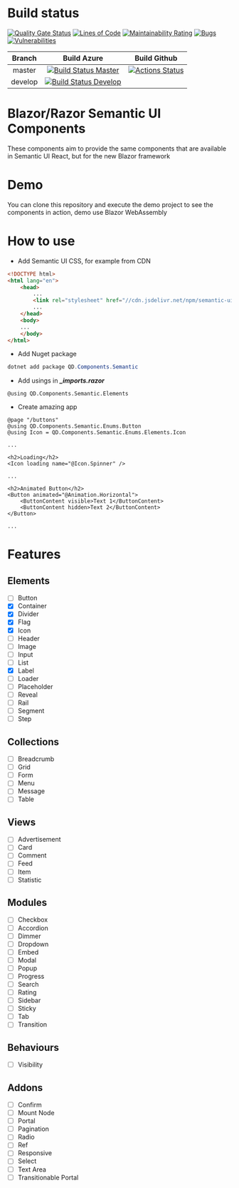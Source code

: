 # Build status
[AzureBuildMaster]: https://dev.azure.com/Daniel127/Semantic%20UI%20Blazor%20Components/_apis/build/status/CI-Release?branchName=master
[AzureBuildMasterLink]: https://dev.azure.com/Daniel127/Semantic%20UI%20Blazor%20Components/_build/latest?definitionId=8&branchName=master

[AzureBuildDevelop]: https://dev.azure.com/Daniel127/Semantic%20UI%20Blazor%20Components/_apis/build/status/CI-Development?branchName=develop
[AzureBuildDevelopLink]: https://dev.azure.com/Daniel127/Semantic%20UI%20Blazor%20Components/_build/latest?definitionId=7&branchName=develop

[GithubActions]: https://github.com/Daniel127/SemanticUI-Razor-Components/workflows/Github%20CI/badge.svg
[GithubActionsLink]: https://github.com/Daniel127/SemanticUI-Razor-Components/actions

[![Quality Gate Status](https://sonarcloud.io/api/project_badges/measure?project=semanticui-razor-components&metric=alert_status)](https://sonarcloud.io/dashboard?id=semanticui-razor-components)
[![Lines of Code](https://sonarcloud.io/api/project_badges/measure?project=semanticui-razor-components&metric=ncloc)](https://sonarcloud.io/dashboard?id=semanticui-razor-components)
[![Maintainability Rating](https://sonarcloud.io/api/project_badges/measure?project=semanticui-razor-components&metric=sqale_rating)](https://sonarcloud.io/dashboard?id=semanticui-razor-components)
[![Bugs](https://sonarcloud.io/api/project_badges/measure?project=semanticui-razor-components&metric=bugs)](https://sonarcloud.io/dashboard?id=semanticui-razor-components)
[![Vulnerabilities](https://sonarcloud.io/api/project_badges/measure?project=semanticui-razor-components&metric=vulnerabilities)](https://sonarcloud.io/dashboard?id=semanticui-razor-components)

| Branch          | Build Azure   | Build Github |
| :-------------: |:-------------:| :---:
| master          | [![Build Status Master][AzureBuildMaster]][AzureBuildMasterLink] | [![Actions Status][GithubActions]][GithubActionsLink] |
| develop         | [![Build Status Develop][AzureBuildDevelop]][AzureBuildDevelopLink] | |



# Blazor/Razor Semantic UI Components

These components aim to provide the same components that are available in Semantic UI React, but for the new Blazor framework

# Demo
You can clone this repository and execute the demo project to see the components in action, demo use Blazor WebAssembly

# How to use

- Add Semantic UI CSS, for example from CDN
``` html
<!DOCTYPE html>
<html lang="en">
    <head>
        ...
        <link rel="stylesheet" href="//cdn.jsdelivr.net/npm/semantic-ui@2.4.2/dist/semantic.min.css" />
        ...
    </head>
    <body>
    ...
    </body>
</html>
```
- Add Nuget package
``` powershell
dotnet add package QD.Components.Semantic
```

- Add usings in __*_imports.razor*__
``` razor
@using QD.Components.Semantic.Elements
```

- Create amazing app

``` razor
@page "/buttons"
@using QD.Components.Semantic.Enums.Button
@using Icon = QD.Components.Semantic.Enums.Elements.Icon

...

<h2>Loading</h2>
<Icon loading name="@Icon.Spinner" />

...

<h2>Animated Button</h2>
<Button animated="@Animation.Horizontal">
    <ButtonContent visible>Text 1</ButtonContent>
    <ButtonContent hidden>Text 2</ButtonContent>
</Button>

...
```

# Features
## Elements
- [ ] Button
- [X] Container
- [X] Divider
- [X] Flag
- [X] Icon
- [ ] Header
- [ ] Image
- [ ] Input
- [ ] List
- [X] Label
- [ ] Loader
- [ ] Placeholder
- [ ] Reveal
- [ ] Rail
- [ ] Segment
- [ ] Step

## Collections
- [ ] Breadcrumb
- [ ] Grid
- [ ] Form
- [ ] Menu
- [ ] Message
- [ ] Table

## Views
- [ ] Advertisement
- [ ] Card
- [ ] Comment
- [ ] Feed
- [ ] Item
- [ ] Statistic

## Modules
- [ ] Checkbox
- [ ] Accordion
- [ ] Dimmer
- [ ] Dropdown
- [ ] Embed
- [ ] Modal
- [ ] Popup
- [ ] Progress
- [ ] Search
- [ ] Rating
- [ ] Sidebar
- [ ] Sticky
- [ ] Tab
- [ ] Transition

## Behaviours
- [ ] Visibility

## Addons
- [ ] Confirm
- [ ] Mount Node
- [ ] Portal
- [ ] Pagination
- [ ] Radio
- [ ] Ref
- [ ] Responsive
- [ ] Select
- [ ] Text Area
- [ ] Transitionable Portal
